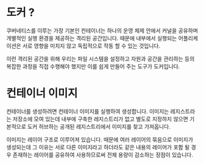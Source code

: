 # 도커 ?
쿠버네티스를 이루는 가장 기본인 컨테이너는 하나의 운영 체제 안에서 커널을 공유하며 개별적인 실행 환경을 제공하는 격리된 공간입니다. 때문에 내부에서 실행되는 어플리케이션은 서로 영향을 미치지 않고 독립적으로 작동 할 수 있는 것입니다. 

이런 격리된 공간을 위해 우리는 파일 시스템을 설정하고 자원과 공간을 관리하는 등의 복잡한 과정을 직접 수행해야 했지만 이를 쉽게 만들어 주는 도구가 도커입니다.

# 컨테이너 이미지
컨테이너를 생성하려면 컨테이너 이미지를 실행하여 생성합니다. 이미지는 레지스트라는 저장소에 모여 있는데 내부에 구축한 레지스트리가 없고 별도로 지정하지 않으면 기본적으로 도커 허브하는 공개된 레지스트리에서 이미지를 찾고 가져옵니다. 

이미지는 레이어 구조로 이루어져 있습니다. 때문에 여러 레이어의 묶음으로 이미지가 생성되는데 그 이유는 서로 다른 이미지라고 하더라도 같은 내용의 레이어가 포함 될 경우 존재하는 레이어를 공유하여 사용하므로써 전체 용량이 감소하는 장점이 있습니다. 

